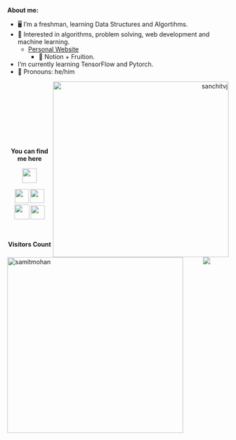 
**About me:**

- 🖥 I’m a freshman, learning Data Structures and Algortihms.
- 🌱 Interested in algorithms, problem solving, web development and machine learning. 
  - [Personal Website](https://www.samitmohan.co)
    - 🥈 Notion + Fruition.
-  I’m currently learning TensorFlow and Pytorch.
- 🚨 Pronouns: he/him 

<!--![](https://github-readme-stats.vercel.app/api?username=samitmohan&show_icons=true&title_color=E88795&icon_color=FF33FF&text_color=D6BCD5&bg_color=151515&card_width="450") -->
<!--<img align='right' src='https://github.com/Rishit-dagli/Rishit-dagli/blob/master/images/octocat-anime.gif' width='200"'>  -->
<p align="right"><img align="right" src="https://github-readme-streak-stats.herokuapp.com/?user=sanchitvj&theme=radical" alt="sanchitvj" width="400" /></p>
<p align="left"> <img align="left" src="https://github-readme-stats.vercel.app/api?username=samitmohan&show_icons=true&locale=en&theme=blue-green" alt="samitmohan" width="400" /></p>  
<!--<p align="right"><img align="right" src="https://github-readme-streak-stats.herokuapp.com/?user=samitmohan&" alt="samitmohan" /></p>-->

<br><br><br><br><br><br><br><br><p align = "center"><b>You can find me here</b></p>
<p align = "center"><img align="center" src="https://github.com/rajput2107/rajput2107/blob/master/Assets/Handshake.gif" height="33px" /></p>  
<!--<p align = "center"><a><img src="https://icon-library.net//images/icon-programmer/icon-programmer-14.jpg" width="150px" height="150px" /></a></p>  -->
<p align = "center"><a href="https://www.linkedin.com/in/samit-mohan-aaaa49206"><img src="https://github.com/hussainweb/hussainweb/blob/main/icons/linkedin.png" width="32px" height="32px"></a>  <a href="https://samitmohan.com/csjee"><img src="https://cdn.jsdelivr.net/npm/simple-icons@5.2.0/icons/cloudflare.svg" width="32px" height="32px"></a>  <a href="https://www.instagram.com/samitmoan"><img src="https://cdn.jsdelivr.net/npm/simple-icons@5.2.0/icons/instagram.svg" width="34px" height="34px"></a>  <a href="https://mobile.twitter.com/rajabetaa"><img src="https://github.com/hussainweb/hussainweb/blob/main/icons/twitter.png" width="32px" height="32px"></a></p>  

<br><p align="center"><b>Visitors Count</b></p>  
<p align="center"><img align="center" src="https://profile-counter.glitch.me/{samitmohan}/count.svg" /></p> 
